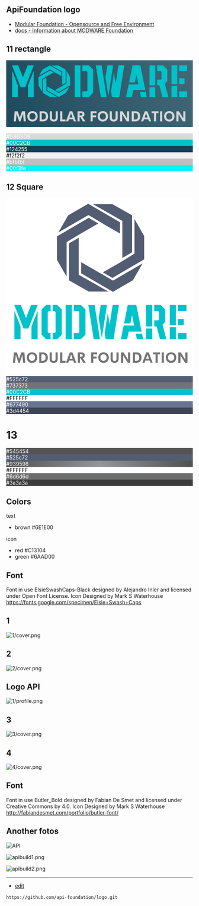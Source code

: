 ## ApiFoundation logo

+ [Modular Foundation - Opensource and Free Environment](https://www.modware.org/)
+ [docs - Information about MODWARE Foundation](https://docs.modware.org/)




## 11 rectangle
![11/rectangle.png](11/rectangle.png)


<div style="background: rgb(217, 217, 217);"><span style="color: rgb(255, 255, 255);">#D9D9D9</span></div><div style="background: rgb(0, 194, 203);"><span style="color: rgb(255, 255, 255);">#00C2CB</span></div><div style="background: rgb(18, 66, 85);"><span style="color: rgb(255, 255, 255);">#124255</span></div><div style="background: rgb(242, 242, 242);"><span style="color: rgb(17, 17, 17);">#f2f2f2</span></div><div style="background: rgb(191, 191, 191);"><span style="color: rgb(255, 255, 255);">#bfbfbf</span></div><div style="background: rgb(0, 243, 254);"><span style="color: rgb(255, 255, 255);">#00f3fe</span></div>


## 12 Square
![12/mini_color_square.png](12/mini_color_square.png)

<div style="background: rgb(82, 92, 114);"><span style="color: rgb(255, 255, 255);">#525c72</span></div><div style="background: rgb(115, 115, 115);"><span style="color: rgb(255, 255, 255);">#737373</span></div><div style="background: rgb(0, 194, 203);"><span style="color: rgb(255, 255, 255);">#00C2CB</span></div><div style="background: rgb(255, 255, 255);"><span style="color: rgb(17, 17, 17);">#FFFFFF</span></div><div style="background: rgb(103, 116, 144);"><span style="color: rgb(255, 255, 255);">#677490</span></div><div style="background: rgb(61, 68, 84);"><span style="color: rgb(255, 255, 255);">#3d4454</span></div>


# 13

<div  style="background: rgb(84, 84, 84);"><span  style="color: rgb(255, 255, 255);">#545454</span></div><div  style="background: rgb(82, 92, 114);"><span  style="color: rgb(255, 255, 255);">#525c72</span></div><div  style="background: linear-gradient(to right, rgb(81, 80, 79) 0%, rgb(147, 149, 152) 50%, rgb(81, 80, 79) 100%);"><span  style="color: rgb(255, 255, 255);">#939598</span></div><div  style="background: rgb(255, 255, 255);"><span  style="color: rgb(17, 17, 17);">#FFFFFF</span></div><div  style="background: rgb(109, 109, 109);"><span  style="color: rgb(255, 255, 255);">#6d6d6d</span></div><div  style="background: rgb(58, 58, 58);"><span  style="color: rgb(255, 255, 255);">#3a3a3a</span></div>


## Colors
text
+ brown #6E1E00

icon
+ red #C13104
+ green #6AAD00

## Font
Font in use ElsieSwashCaps-Black designed by Alejandro Inler and licensed under Open Font License. Icon Designed by Mark S Waterhouse
https://fonts.google.com/specimen/Elsie+Swash+Caps

## 1
![1/cover.png](1/cover.png)

## 2
![2/cover.png](2/cover.png)

## Logo API
![1/profile.png](1/profile.png)


## 3
![3/cover.png](3/cover.png)

## 4
![4/cover.png](4/cover.png)

## Font

Font in use Butler_Bold designed by Fabian De Smet and licensed under Creative Commons by 4.0. Icon Designed by Mark S Waterhouse
http://fabiandesmet.com/portfolio/butler-font/
 
 
## Another fotos

![API](API.png)

![apibuild1.png](apibuild1.png)

![apibuild2.png](apibuild2.png)


---
+ [edit](https://github.com/api-foundation/logo/edit/master/README.md)

```
https://github.com/api-foundation/logo.git
```
